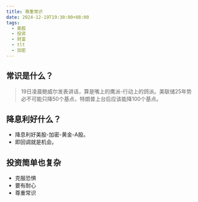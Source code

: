 ```yaml
---
title: 尊重常识
date: 2024-12-19T19:30:00+08:00
tags:
  - 美股
  - 投资
  - 财富
  - tlt
  - 加密
---
```


## 常识是什么？

> 19日凌晨鲍威尔发表讲话，算是嘴上的鹰派-行动上的鸽派。美联储25年势必不可能只降50个基点，特朗普上台后应该能降100个基点。


## 降息利好什么？
 -  降息利好美股-加密-黄金-A股。
 -  即回调就是机会。

## 投资简单也复杂
 - 克服恐惧
 - 要有耐心
 - 尊重常识

